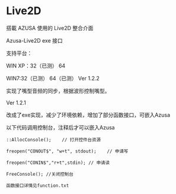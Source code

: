 Live2D
======

搭載 AZUSA 使用的 Live2D 整合介面


Azusa-Live2D exe 接口

支持平台：

WIN XP：32（已测） 64

WIN7:32（已测） 64（已测）
Ver 1.2.2

实现了嘴型音频的同步，根据波形控制嘴型。

Ver 1.2.1

改成了exe实现，减少了环境依赖，增加了部分函数接口，可嵌入Azusa

以下代码调用控制台，注释后才可以嵌入Azusa

    ::AllocConsole();    // 打开控件台资源
    
    freopen("CONOUT$", "w+t", stdout);    // 申请写
    
  	freopen("CONIN$","r+t",stdin); // 申请读
  	
  	FreeConsole(); //关闭控制台
  	
  	函数接口详情见function.txt

